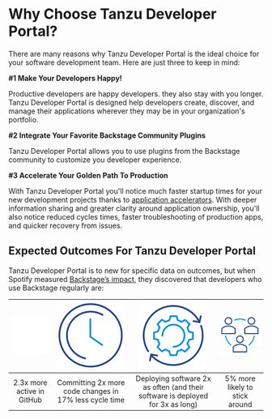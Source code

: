 # Why Choose Tanzu Developer Portal?

There are many reasons why Tanzu Developer Portal is the ideal choice for your software development team. Here are just three to keep in mind:

**\#1 Make Your Developers Happy!**

Productive developers are happy developers. they also stay with you longer. Tanzu Developer Portal is designed help developers create, discover, and manage their applications wherever they may be in your organization's portfolio.

**\#2 Integrate Your Favorite Backstage Community Plugins**

Tanzu Developer Portal allows you to use plugins from the Backstage community to customize you developer experience. 

**\#3 Accelerate Your Golden Path To Production**

With Tanzu Developer Portal you'll notice much faster startup times for your new development projects thanks to [application accelerators](accelerators.md). With deeper information sharing and greater clarity around application ownership, you'll also notice reduced cycles times, faster troubleshooting of production apps, and quicker recovery from issues.

## Expected Outcomes For Tanzu Developer Portal

Tanzu Developer Portal is to new for specific data on outcomes, but when Spotify measured [Backstage’s impact](https://backstage.spotify.com/blog/how-spotify-measures-backstage-roi/), they discovered that developers who use Backstage regularly are:

|        ![GitHub](images/github-lrg.png)         |                      ![Clock](images/clock.png)                       |                                ![Components](images/cogcycle.png)                                 |        ![Developers](images/team.png)         |
|:--------------------------:|:-----------------------------------------------------:|:------------------------------------------------------------------------------:|:------------------------------:|
| 2.3x more active in GitHub | Committing 2x more code changes in 17% less cycle time | Deploying software 2x as often (and their software is deployed for 3x as long) | 5% more likely to stick around |

